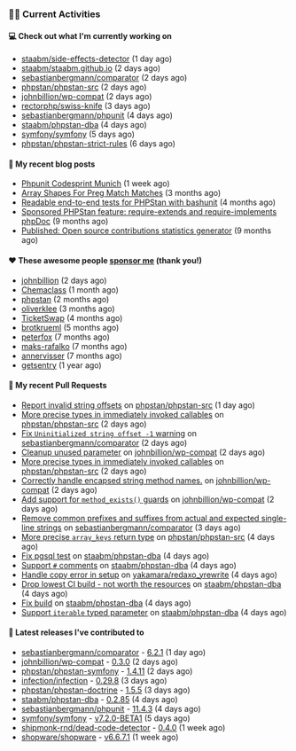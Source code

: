 ### 👨‍💻 Current Activities


#### 💻 Check out what I'm currently working on

- [staabm/side-effects-detector](https://github.com/staabm/side-effects-detector) (1 day ago)
- [staabm/staabm.github.io](https://github.com/staabm/staabm.github.io) (2 days ago)
- [sebastianbergmann/comparator](https://github.com/sebastianbergmann/comparator) (2 days ago)
- [phpstan/phpstan-src](https://github.com/phpstan/phpstan-src) (2 days ago)
- [johnbillion/wp-compat](https://github.com/johnbillion/wp-compat) (2 days ago)
- [rectorphp/swiss-knife](https://github.com/rectorphp/swiss-knife) (3 days ago)
- [sebastianbergmann/phpunit](https://github.com/sebastianbergmann/phpunit) (4 days ago)
- [staabm/phpstan-dba](https://github.com/staabm/phpstan-dba) (4 days ago)
- [symfony/symfony](https://github.com/symfony/symfony) (5 days ago)
- [phpstan/phpstan-strict-rules](https://github.com/phpstan/phpstan-strict-rules) (6 days ago)


#### 📜 My recent blog posts

- [Phpunit Codesprint Munich](https://staabm.github.io/2024/10/19/phpunit-codesprint-munich.html) (1 week ago)
- [Array Shapes For Preg Match Matches](https://staabm.github.io/2024/07/05/array-shapes-for-preg-match-matches.html) (3 months ago)
- [Readable end-to-end tests for PHPStan with bashunit](https://staabm.github.io/2024/06/28/readable-phpstan-end-to-end-tests-with-bashunit.html) (4 months ago)
- [Sponsored PHPStan feature: require-extends and require-implements phpDoc](https://staabm.github.io/2024/01/15/phpstan-require-extends-implements.html) (9 months ago)
- [Published: Open source contributions statistics generator](https://staabm.github.io/2024/01/10/oss-contribs-published.html) (9 months ago)


#### ❤️ These awesome people [sponsor me](https://github.com/sponsors/staabm) (thank you!)

- [johnbillion](https://github.com/johnbillion) (2 days ago)
- [Chemaclass](https://github.com/Chemaclass) (1 month ago)
- [phpstan](https://github.com/phpstan) (2 months ago)
- [oliverklee](https://github.com/oliverklee) (3 months ago)
- [TicketSwap](https://github.com/TicketSwap) (4 months ago)
- [brotkrueml](https://github.com/brotkrueml) (5 months ago)
- [peterfox](https://github.com/peterfox) (7 months ago)
- [maks-rafalko](https://github.com/maks-rafalko) (7 months ago)
- [annervisser](https://github.com/annervisser) (7 months ago)
- [getsentry](https://github.com/getsentry) (1 year ago)


#### 🔨 My recent Pull Requests

- [Report invalid string offsets](https://github.com/phpstan/phpstan-src/pull/3594) on [phpstan/phpstan-src](https://github.com/phpstan/phpstan-src) (1 day ago)
- [More precise types in immediately invoked callables](https://github.com/phpstan/phpstan-src/pull/3593) on [phpstan/phpstan-src](https://github.com/phpstan/phpstan-src) (2 days ago)
- [Fix `Uninitialized string offset -1` warning](https://github.com/sebastianbergmann/comparator/pull/119) on [sebastianbergmann/comparator](https://github.com/sebastianbergmann/comparator) (2 days ago)
- [Cleanup unused parameter](https://github.com/johnbillion/wp-compat/pull/14) on [johnbillion/wp-compat](https://github.com/johnbillion/wp-compat) (2 days ago)
- [More precise types in immediately invoked callables](https://github.com/phpstan/phpstan-src/pull/3592) on [phpstan/phpstan-src](https://github.com/phpstan/phpstan-src) (2 days ago)
- [Correctly handle encapsed string method names.](https://github.com/johnbillion/wp-compat/pull/13) on [johnbillion/wp-compat](https://github.com/johnbillion/wp-compat) (2 days ago)
- [Add support for `method_exists()` guards](https://github.com/johnbillion/wp-compat/pull/12) on [johnbillion/wp-compat](https://github.com/johnbillion/wp-compat) (2 days ago)
- [Remove common prefixes and suffixes from actual and expected single-line strings](https://github.com/sebastianbergmann/comparator/pull/117) on [sebastianbergmann/comparator](https://github.com/sebastianbergmann/comparator) (3 days ago)
- [More precise `array_keys` return type](https://github.com/phpstan/phpstan-src/pull/3590) on [phpstan/phpstan-src](https://github.com/phpstan/phpstan-src) (4 days ago)
- [Fix pgsql test](https://github.com/staabm/phpstan-dba/pull/697) on [staabm/phpstan-dba](https://github.com/staabm/phpstan-dba) (4 days ago)
- [Support `#` comments](https://github.com/staabm/phpstan-dba/pull/696) on [staabm/phpstan-dba](https://github.com/staabm/phpstan-dba) (4 days ago)
- [Handle copy error in setup](https://github.com/yakamara/redaxo_yrewrite/pull/577) on [yakamara/redaxo_yrewrite](https://github.com/yakamara/redaxo_yrewrite) (4 days ago)
- [Drop lowest CI build - not worth the resources](https://github.com/staabm/phpstan-dba/pull/695) on [staabm/phpstan-dba](https://github.com/staabm/phpstan-dba) (4 days ago)
- [Fix build](https://github.com/staabm/phpstan-dba/pull/694) on [staabm/phpstan-dba](https://github.com/staabm/phpstan-dba) (4 days ago)
- [Support `iterable` typed parameter](https://github.com/staabm/phpstan-dba/pull/693) on [staabm/phpstan-dba](https://github.com/staabm/phpstan-dba) (4 days ago)


#### 🔭 Latest releases I've contributed to

- [sebastianbergmann/comparator](https://github.com/sebastianbergmann/comparator) - [6.2.1](https://github.com/sebastianbergmann/comparator/releases/tag/6.2.1) (1 day ago)
- [johnbillion/wp-compat](https://github.com/johnbillion/wp-compat) - [0.3.0](https://github.com/johnbillion/wp-compat/releases/tag/0.3.0) (2 days ago)
- [phpstan/phpstan-symfony](https://github.com/phpstan/phpstan-symfony) - [1.4.11](https://github.com/phpstan/phpstan-symfony/releases/tag/1.4.11) (2 days ago)
- [infection/infection](https://github.com/infection/infection) - [0.29.8](https://github.com/infection/infection/releases/tag/0.29.8) (3 days ago)
- [phpstan/phpstan-doctrine](https://github.com/phpstan/phpstan-doctrine) - [1.5.5](https://github.com/phpstan/phpstan-doctrine/releases/tag/1.5.5) (3 days ago)
- [staabm/phpstan-dba](https://github.com/staabm/phpstan-dba) - [0.2.85](https://github.com/staabm/phpstan-dba/releases/tag/0.2.85) (4 days ago)
- [sebastianbergmann/phpunit](https://github.com/sebastianbergmann/phpunit) - [11.4.3](https://github.com/sebastianbergmann/phpunit/releases/tag/11.4.3) (4 days ago)
- [symfony/symfony](https://github.com/symfony/symfony) - [v7.2.0-BETA1](https://github.com/symfony/symfony/releases/tag/v7.2.0-BETA1) (5 days ago)
- [shipmonk-rnd/dead-code-detector](https://github.com/shipmonk-rnd/dead-code-detector) - [0.4.0](https://github.com/shipmonk-rnd/dead-code-detector/releases/tag/0.4.0) (1 week ago)
- [shopware/shopware](https://github.com/shopware/shopware) - [v6.6.7.1](https://github.com/shopware/shopware/releases/tag/v6.6.7.1) (1 week ago)
